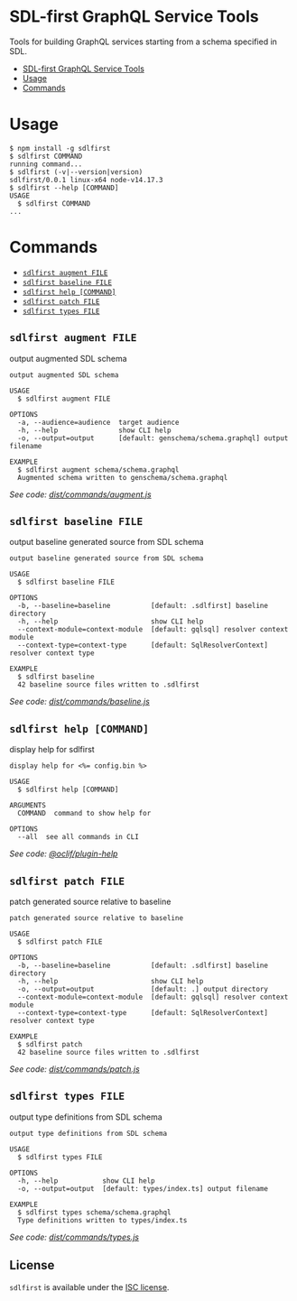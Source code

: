 # SDL-first GraphQL Service Tools

Tools for building GraphQL services starting from a schema specified in SDL.

<!-- toc -->
* [SDL-first GraphQL Service Tools](#sdl-first-graphql-service-tools)
* [Usage](#usage)
* [Commands](#commands)
<!-- tocstop -->
# Usage
<!-- usage -->
```sh-session
$ npm install -g sdlfirst
$ sdlfirst COMMAND
running command...
$ sdlfirst (-v|--version|version)
sdlfirst/0.0.1 linux-x64 node-v14.17.3
$ sdlfirst --help [COMMAND]
USAGE
  $ sdlfirst COMMAND
...
```
<!-- usagestop -->
# Commands
<!-- commands -->
* [`sdlfirst augment FILE`](#sdlfirst-augment-file)
* [`sdlfirst baseline FILE`](#sdlfirst-baseline-file)
* [`sdlfirst help [COMMAND]`](#sdlfirst-help-command)
* [`sdlfirst patch FILE`](#sdlfirst-patch-file)
* [`sdlfirst types FILE`](#sdlfirst-types-file)

## `sdlfirst augment FILE`

output augmented SDL schema

```
output augmented SDL schema

USAGE
  $ sdlfirst augment FILE

OPTIONS
  -a, --audience=audience  target audience
  -h, --help               show CLI help
  -o, --output=output      [default: genschema/schema.graphql] output filename

EXAMPLE
  $ sdlfirst augment schema/schema.graphql
  Augmented schema written to genschema/schema.graphql
```

_See code: [dist/commands/augment.js](https://github.com/trevorr/sdlfirst/blob/v0.0.1/dist/commands/augment.js)_

## `sdlfirst baseline FILE`

output baseline generated source from SDL schema

```
output baseline generated source from SDL schema

USAGE
  $ sdlfirst baseline FILE

OPTIONS
  -b, --baseline=baseline          [default: .sdlfirst] baseline directory
  -h, --help                       show CLI help
  --context-module=context-module  [default: gqlsql] resolver context module
  --context-type=context-type      [default: SqlResolverContext] resolver context type

EXAMPLE
  $ sdlfirst baseline
  42 baseline source files written to .sdlfirst
```

_See code: [dist/commands/baseline.js](https://github.com/trevorr/sdlfirst/blob/v0.0.1/dist/commands/baseline.js)_

## `sdlfirst help [COMMAND]`

display help for sdlfirst

```
display help for <%= config.bin %>

USAGE
  $ sdlfirst help [COMMAND]

ARGUMENTS
  COMMAND  command to show help for

OPTIONS
  --all  see all commands in CLI
```

_See code: [@oclif/plugin-help](https://github.com/oclif/plugin-help/blob/v2.2.3/src/commands/help.ts)_

## `sdlfirst patch FILE`

patch generated source relative to baseline

```
patch generated source relative to baseline

USAGE
  $ sdlfirst patch FILE

OPTIONS
  -b, --baseline=baseline          [default: .sdlfirst] baseline directory
  -h, --help                       show CLI help
  -o, --output=output              [default: .] output directory
  --context-module=context-module  [default: gqlsql] resolver context module
  --context-type=context-type      [default: SqlResolverContext] resolver context type

EXAMPLE
  $ sdlfirst patch
  42 baseline source files written to .sdlfirst
```

_See code: [dist/commands/patch.js](https://github.com/trevorr/sdlfirst/blob/v0.0.1/dist/commands/patch.js)_

## `sdlfirst types FILE`

output type definitions from SDL schema

```
output type definitions from SDL schema

USAGE
  $ sdlfirst types FILE

OPTIONS
  -h, --help           show CLI help
  -o, --output=output  [default: types/index.ts] output filename

EXAMPLE
  $ sdlfirst types schema/schema.graphql
  Type definitions written to types/index.ts
```

_See code: [dist/commands/types.js](https://github.com/trevorr/sdlfirst/blob/v0.0.1/dist/commands/types.js)_
<!-- commandsstop -->

## License

`sdlfirst` is available under the [ISC license](LICENSE).
